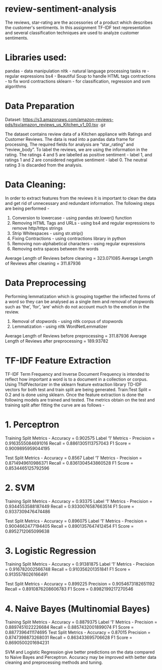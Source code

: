 # review-sentiment-analysis
The reviews, star-rating are the accessories of a product which describes the customer's sentiments. In this assignment TF-IDF text representation and several classification techniques are used to analyze customer sentiments.

# Libraries used:
pandas - data manipulation
nltk - natural language processing tasks
re - regular expressions
bs4 - Beautiful Soup to handle HTML tags
contractions - to fix word contractions
sklearn - for classification, regression and svm algorithms

# Data Preparation
Dataset:
https://s3.amazonaws.com/amazon-reviews-pds/tsv/amazon_reviews_us_Kitchen_v1_00.tsv
.gz

The dataset contains review data of a Kitchen appliance with Ratings and Customer Reviews. The data is read into a pandas data frame for processing, The required fields for analysis are “star_rating” and “review_body”. To label the reviews, we are using the information in the rating. The ratings 4 and 5 are labelled as positive sentiment - label 1, and ratings 1 and 2 are considered negative sentiment - label 0. The neutral rating 3 is discarded from the analysis.

# Data Cleaning:
In order to extract features from the reviews it is important to clean the data and get rid of
unnecessary and redundant information. The following steps are being performed -
1. Conversion to lowercase - using pandas str.lower() function
2. Removing HTML Tags and URLs - using bs4 and regular expressions to remove
http/https strings
3. Strip Whitespaces - using str.strip()
4. Fixing Contractions - using contractions library in python
5. Removing non-alphabetical characters - using regular expressions
6. Removing extra spaces between the words

Average Length of Reviews before cleaning = 323.071085
Average Length of Reviews after cleaning = 311.87936

# Data Preprocessing
Performing lemmatization which is grouping together the inflected forms of a word so they
can be analysed as a single item and removal of stopwords such as ‘the’, ‘for’, ‘are’ which do
not account much to the emotion in the review.
1. Removal of stopwords - using nltk corpus of stopwords
2. Lemmatization - using nltk WordNetLemmatizer

Average Length of Reviews before preprocessing = 311.87936
Average Length of Reviews after preprocessing = 189.93782

# TF-IDF Feature Extraction
TF-IDF Term Frequency and Inverse Document Frequency is intended to reflect how
important a word is to a document in a collection or corpus.
Using TfidfVectorizer in the sklearn feature extraction library TD-IDF vectors for both test and
train split are being generated.
Train:Test Split = 0.2 and is done using sklearn.
Once the feature extraction is done the following models are trained and tested.
The metrics obtain on the test and training split after fitting the curve are as follows -
  # 1. Perceptron
  Training Split Metrics -
  Accuracy = 0.902575
  Label ‘1’ Metrics -
  Precision = 0.9163555084691016
  Recall = 0.8861305113757043
  F1 Score = 0.9009895959044195

  Test Split Metrics -
  Accuracy = 0.8567
  Label ‘1’ Metrics -
  Precision = 0.8714949610986371
  Recall = 0.8361304543860528
  F1 Score = 0.8534465125792596

  # 2. SVM
  Training Split Metrics -
  Accuracy = 0.93375
  Label ‘1’ Metrics -
  Precision = 0.9344553588187449
  Recall = 0.9330076587663514
  F1 Score = 0.9337309476474486

  Test Split Metrics -
  Accuracy = 0.896075
  Label ‘1’ Metrics -
  Precision = 0.9004662477194405
  Recall = 0.8901357647412454
  F1 Score = 0.8952712065099638

  # 3. Logistic Regression
  Training Split Metrics -
  Accuracy = 0.91381875
  Label ‘1’ Metrics -
  Precision = 0.916782002566748
  Recall = 0.910356201351841
  F1 Score = 0.9135578026166491

  Test Split Metrics -
  Accuracy = 0.899225
  Precision = 0.9054673182651192
  Recall = 0.8910876208606783
  F1 Score = 0.8982199217270546

  # 4. Naive Bayes (Multinomial Bayes)
  Training Split Metrics -
  Accuracy = 0.8879375
  Label ‘1’ Metrics -
  Precision = 0.8897451022226684
  Recall = 0.8857432001899074
  F1 Score = 0.8877396411174695
  Test Split Metrics -
  Accuracy = 0.87015
  Precision = 0.8747398873268031
  Recall = 0.863433695706628
  F1 Score = 0.8690500201694231

SVM and Logistic Regression give better predictions on the data compared to Naive Bayes and Perceptron. Accuracy may be improved with better data cleaning and preprocessing methods and tuning.
